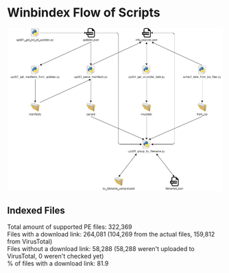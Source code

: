 # Winbindex Flow of Scripts

![winbindex-scripts-flow.png](winbindex-scripts-flow.png)

## Indexed Files

<!--FileStats-->
Total amount of supported PE files: 322,369  
Files with a download link: 264,081 (104,269 from the actual files, 159,812 from VirusTotal)  
Files without a download link: 58,288 (58,288 weren't uploaded to VirusTotal, 0 weren't checked yet)  
% of files with a download link: 81.9  
<!--/FileStats-->
